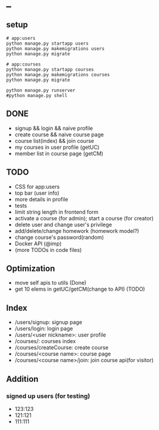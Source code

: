 # \_

## setup
```
# app:users
python manage.py startapp users
python manage.py makemigrations users
python manage.py migrate

# app:courses
python manage.py startapp courses
python manage.py makemigrations courses
python manage.py migrate

python manage.py runserver
#python manage.py shell
```

## DONE
- signup && login && naive profile
- create course && naive course page
- course list(index) && join course
- my courses in user profile (getUC)
- member list in course page (getCM)

## TODO
- CSS for app:users
- top bar (user info)
- more details in profile
- tests
- limit string length in frontend form
- activate a course (for admin); start a course (for creator)
- delete user and change user's privilege
- add/delete/change homework (homework model?)
- change course's password(random)
- Docker API (@imp)
- (more TODOs in code files)

## Optimization
- move self apis to utils (Done)
- get 10 elems in getUC/getCM(change to API) (TODO)

## Index
- /users/signup: signup page
- /users/login: login page
- /users/\<user nickname\>: user profile
- /courses/: courses index
- /courses/createCourse: create course
- /courses/\<course name\>: course page
- /courses/\<course name\>/join: join course api(for visitor)

## Addition
### signed up users (for testing)
- 123:123
- 121:121
- 111:111

